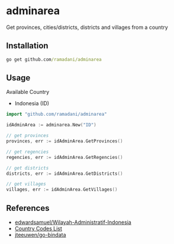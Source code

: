 # adminarea

Get provinces, cities/districts, districts and villages from a country

## Installation

```cmd
go get github.com/ramadani/adminarea
```

## Usage

Available Country
- Indonesia (ID)

```go
import "github.com/ramadani/adminarea"

idAdminArea := adminarea.New("ID")

// get provinces
provinces, err := idAdminArea.GetProvinces()

// get regencies
regencies, err := idAdminArea.GetRegencies()

// get districts
districts, err := idAdminArea.GetDistricts()

// get villages
villages, err := idAdminArea.GetVillages()
```

## References

* [edwardsamuel/Wilayah-Administratif-Indonesia](https://github.com/edwardsamuel/Wilayah-Administratif-Indonesia)
* [Country Codes List](https://www.nationsonline.org/oneworld/country_code_list.htm)
* [jteeuwen/go-bindata](https://github.com/jteeuwen/go-bindata)